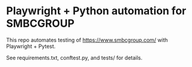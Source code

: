 # Playwright + Python automation for SMBCGROUP

This repo automates testing of https://www.smbcgroup.com/ with Playwright + Pytest.

See requirements.txt, conftest.py, and tests/ for details.
